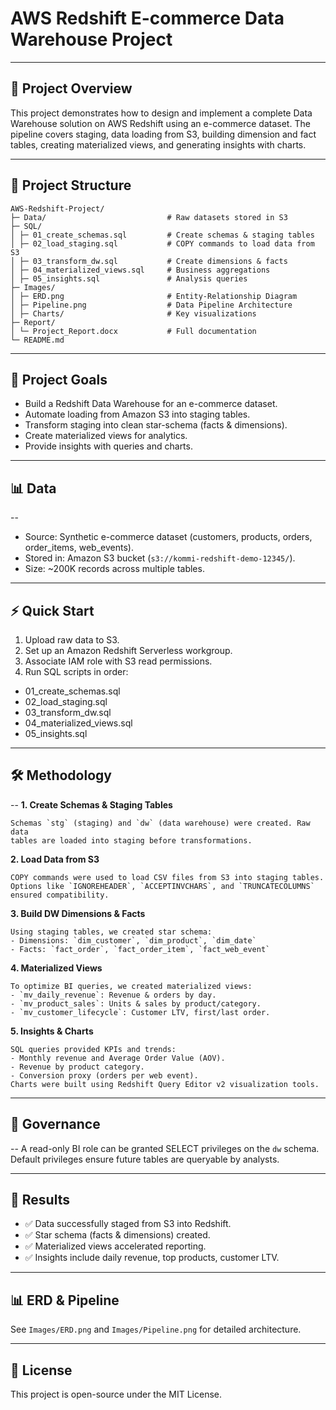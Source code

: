 # AWS Redshift E-commerce Data Warehouse Project

---

## 📘 Project Overview

This project demonstrates how to design and implement a complete Data
Warehouse solution on AWS Redshift using an e-commerce dataset. The
pipeline covers staging, data loading from S3, building dimension and
fact tables, creating materialized views, and generating insights with
charts.

---
## 📂 Project Structure

```
AWS-Redshift-Project/
├─ Data/                           # Raw datasets stored in S3
├─ SQL/
│ ├─ 01_create_schemas.sql         # Create schemas & staging tables
│ ├─ 02_load_staging.sql           # COPY commands to load data from S3
│ ├─ 03_transform_dw.sql           # Create dimensions & facts
│ ├─ 04_materialized_views.sql     # Business aggregations
│ ├─ 05_insights.sql               # Analysis queries
├─ Images/
│ ├─ ERD.png                       # Entity-Relationship Diagram
│ ├─ Pipeline.png                  # Data Pipeline Architecture
│ ├─ Charts/                       # Key visualizations
├─ Report/
│ └─ Project_Report.docx           # Full documentation
└─ README.md
```
---

## 🎯 Project Goals

- Build a Redshift Data Warehouse for an e-commerce dataset.
- Automate loading from Amazon S3 into staging tables.
- Transform staging into clean star-schema (facts & dimensions).
- Create materialized views for analytics.
- Provide insights with queries and charts.

---

## 📊 Data
--
- Source: Synthetic e-commerce dataset (customers, products, orders,
order_items, web_events).
- Stored in: Amazon S3 bucket (`s3://kommi-redshift-demo-12345/`).
- Size: ~200K records across multiple tables.

---

## ⚡ Quick Start

1. Upload raw data to S3.
2. Set up an Amazon Redshift Serverless workgroup.
3. Associate IAM role with S3 read permissions.
4. Run SQL scripts in order:
- 01_create_schemas.sql
- 02_load_staging.sql
- 03_transform_dw.sql
- 04_materialized_views.sql
- 05_insights.sql

---

## 🛠️ Methodology
--
**1. Create Schemas & Staging Tables**
```
Schemas `stg` (staging) and `dw` (data warehouse) were created. Raw data
tables are loaded into staging before transformations.
```
**2. Load Data from S3**
```
COPY commands were used to load CSV files from S3 into staging tables.
Options like `IGNOREHEADER`, `ACCEPTINVCHARS`, and `TRUNCATECOLUMNS`
ensured compatibility.
```
**3. Build DW Dimensions & Facts**
```
Using staging tables, we created star schema:
- Dimensions: `dim_customer`, `dim_product`, `dim_date`
- Facts: `fact_order`, `fact_order_item`, `fact_web_event`
```
**4. Materialized Views**
```
To optimize BI queries, we created materialized views:
- `mv_daily_revenue`: Revenue & orders by day.
- `mv_product_sales`: Units & sales by product/category.
- `mv_customer_lifecycle`: Customer LTV, first/last order.
```
**5. Insights & Charts**
```
SQL queries provided KPIs and trends:
- Monthly revenue and Average Order Value (AOV).
- Revenue by product category.
- Conversion proxy (orders per web event).
Charts were built using Redshift Query Editor v2 visualization tools.
```
---

## 🔐 Governance
--
A read-only BI role can be granted SELECT privileges on the `dw` schema.
Default privileges ensure future tables are queryable by analysts.

---

## 📌 Results

- ✅ Data successfully staged from S3 into Redshift.
- ✅ Star schema (facts & dimensions) created.
- ✅ Materialized views accelerated reporting.
- ✅ Insights include daily revenue, top products, customer LTV.

---

## 📊 ERD & Pipeline

See `Images/ERD.png` and `Images/Pipeline.png` for detailed
architecture.

---

## 📜 License

This project is open-source under the MIT License.
